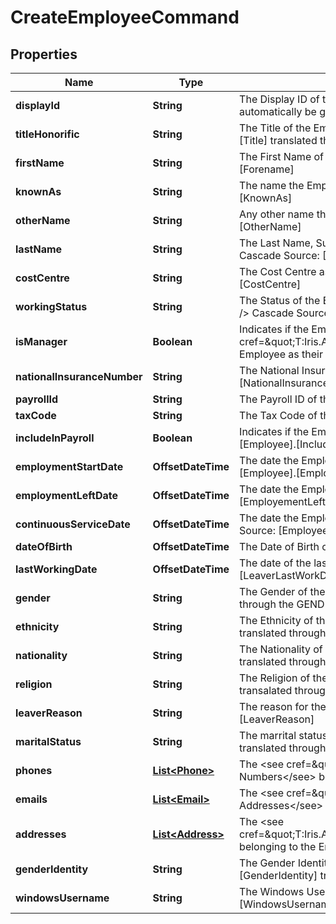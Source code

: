 

# CreateEmployeeCommand


## Properties

| Name | Type | Description | Notes |
|------------ | ------------- | ------------- | -------------|
|**displayId** | **String** | The Display ID of the Employee. &lt;br /&gt;  If provided must be unqiue, If null then it will automatically be generated. &lt;br /&gt;  Cascade Source: [Employee].[DisplayEmployeeId] |  [optional] |
|**titleHonorific** | **String** | The Title of the Employee. E.g. Mr, Mrs, Miss. &lt;br /&gt;  Cascade Source: [Employee].[Title] translated through the TITLE system list. |  [optional] |
|**firstName** | **String** | The First Name of the Employee. &lt;br /&gt;  Required. &lt;br /&gt;  Cascade Source: [Employee].[Forename] |  [optional] |
|**knownAs** | **String** | The name the Employee is commonly known as. &lt;br /&gt;  Cascade Source: [Employee].[KnownAs] |  [optional] |
|**otherName** | **String** | Any other name that the Employee has. &lt;br /&gt;  Cascade Source: [Employee].[OtherName] |  [optional] |
|**lastName** | **String** | The Last Name, Surname or Family Name of the Employee. &lt;br /&gt;  Required. &lt;br /&gt;  Cascade Source: [Employee].[Surname] |  [optional] |
|**costCentre** | **String** | The Cost Centre assigned to the Employee. &lt;br /&gt;  Cascade Source: [Employee].[CostCentre] |  [optional] |
|**workingStatus** | **String** | The Status of the Employee E.g. On Holiday, Sick. &lt;br /&gt;  Automatically Calculated. &lt;br /&gt;  Cascade Source: [Sysview_Employee_Status].[StatusDescription] |  [optional] |
|**isManager** | **Boolean** | Indicates if the Employee is a Manager. &lt;br /&gt;  True if any other Employee&#39;s active &lt;see cref&#x3D;\&quot;T:Iris.Api.Hr.Employee.Domain.Entities.V1.Job\&quot;&gt;Job&lt;/see&gt; has this Employee as their Line Manager. &lt;br /&gt;  Automaticaly Calculated. |  [optional] |
|**nationalInsuranceNumber** | **String** | The National Insurance Number of the Employee. &lt;br /&gt;  Cascade Source: [Employee].[NationalInsuranceNo] |  [optional] |
|**payrollId** | **String** | The Payroll ID of the Employee. &lt;br /&gt;  Cascade Source: [Employee].[PayrollId] |  [optional] |
|**taxCode** | **String** | The Tax Code of the Employee. &lt;br /&gt;  Cascade Source: [Employee].[TaxCode] |  [optional] |
|**includeInPayroll** | **Boolean** | Indicates if the Employee should be included in Payroll. &lt;br /&gt;  Cascade Source: [Employee].[IncludeInPayroll] |  [optional] |
|**employmentStartDate** | **OffsetDateTime** | The date the Employee started with their current Employer. &lt;br /&gt;  Cascade Source: [Employee].[EmployeeStartDate] |  [optional] |
|**employmentLeftDate** | **OffsetDateTime** | The date the Employee left their current Employer. &lt;br /&gt;  Cascade Source: [Employee].[EmployementLeftDate] |  [optional] |
|**continuousServiceDate** | **OffsetDateTime** | The date the Employee&#39;s continuous service should be applied from. &lt;br /&gt;  Cascade Source: [Employee].[ContServiceDate] |  [optional] |
|**dateOfBirth** | **OffsetDateTime** | The Date of Birth of the Employee. &lt;br /&gt;  Cascade Source: [Employee].[DateOfBirth] |  [optional] |
|**lastWorkingDate** | **OffsetDateTime** | The date of the last working date of the Employee. &lt;br /&gt;  Cascade Source: [Employee].[LeaverLastWorkDate] |  [optional] |
|**gender** | **String** | The Gender of the Employee. &lt;br /&gt;  Cascade Source: [Employee].[Sex] translated through the GENDER system list. |  [optional] |
|**ethnicity** | **String** | The Ethnicity of the Employee. &lt;br /&gt;  Cascade Source: [Employee].[EthnicOrigin] translated through the ETHNICTORIGIN system list. |  [optional] |
|**nationality** | **String** | The Nationality of the Employee. &lt;br /&gt;  Cascade Source: [Employee].[Nationality] translated through the NATIONALITY system list. |  [optional] |
|**religion** | **String** | The Religion of the Employee. &lt;br /&gt;  Cascade Source: [Employee].[Religion] transalated through the RELIGION system list. |  [optional] |
|**leaverReason** | **String** | The reason for the Employee to Leave. &lt;br /&gt;  Cascade Source: [Employee].[LeaverReason] |  [optional] |
|**maritalStatus** | **String** | The marrital status of the Employee. &lt;br /&gt;  Cascade Source: [Employee.[MaritalStatus] translated through the MARITALSTATUS system list. |  [optional] |
|**phones** | [**List&lt;Phone&gt;**](Phone.md) | The &lt;see cref&#x3D;\&quot;T:Iris.Api.Hr.Employee.Domain.Entities.V1.Phone\&quot;&gt;Phone Numbers&lt;/see&gt; belonging to the Employee. |  [optional] |
|**emails** | [**List&lt;Email&gt;**](Email.md) | The &lt;see cref&#x3D;\&quot;T:Iris.Api.Hr.Employee.Domain.Entities.V1.Email\&quot;&gt;Email Addresses&lt;/see&gt; belonging to the Employee. |  [optional] |
|**addresses** | [**List&lt;Address&gt;**](Address.md) | The &lt;see cref&#x3D;\&quot;T:Iris.Api.Hr.Employee.Domain.Entities.V1.Address\&quot;&gt;Addresses&lt;/see&gt; belonging to the Employee. |  [optional] |
|**genderIdentity** | **String** | The Gender Identity of the Employee. &lt;br /&gt;  Cascade Source: [Employee].[GenderIdentity] translated through the GenderIdentity system list. |  [optional] |
|**windowsUsername** | **String** | The Windows Username of the Employee. &lt;br /&gt;  Cascade Source: [Employee].[WindowsUsername] |  [optional] |



